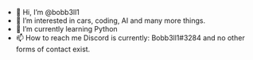 - 👋 Hi, I’m @bobb3ll1
- 👀 I’m interested in cars, coding, AI and many more things.
- 🌱 I’m currently learning Python
- 📫 How to reach me Discord is currently: Bobb3ll1#3284 and no other forms of contact exist.

<!---
bobb3ll1/bobb3ll1 is a ✨ special ✨ repository because its `README.md` (this file) appears on your GitHub profile.
You can click the Preview link to take a look at your changes.
--->
